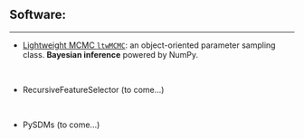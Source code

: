 ## Software:

---

* [Lightweight MCMC `ltwMCMC`](https://pypi.org/project/lwMCMC/): an object-oriented parameter sampling class. **Bayesian inference** powered by NumPy. 
<br>

* RecursiveFeatureSelector (to come...)
<br>

* PySDMs (to come...)
